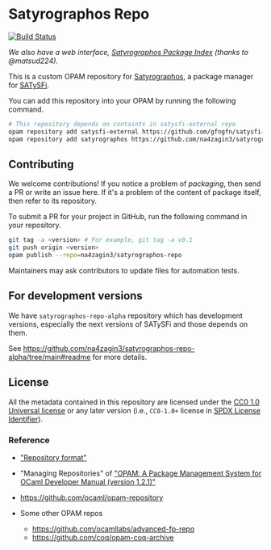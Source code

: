 # Satyrographos Repo

[![Build Status](https://github.com/na4zagin3/satyrographos-repo/workflows/CI/badge.svg?branch=master)](https://github.com/na4zagin3/satyrographos-repo/actions?query=workflow%3ACI)

*We also have a web interface, [Satyrographos Package Index](https://satyrographos-packages.netlify.app/) (thanks to @matsud224).*

This is a custom OPAM repository for [Satyrographos], a package manager for [SATySFi].

You can add this repository into your OPAM by running the following command.

```sh
# This repository depends on containts in satysfi-external repo
opam repository add satysfi-external https://github.com/gfngfn/satysfi-external-repo.git
opam repository add satyrographos https://github.com/na4zagin3/satyrographos-repo.git
```

## Contributing

We welcome contributions! If you notice a problem of *packaging*, then send a PR or write an issue here. If it's a problem of the content of package itself, then refer to its repository.

To submit a PR for your project in GitHub, run the following command in your repository.

```sh
git tag -a <version> # For example, git tag -a v0.1
git push origin <version>
opam publish --repo=na4zagin3/satyrographos-repo
```

Maintainers may ask contributors to update files for automation tests.

## For development versions

We have `satyrographos-repo-alpha` repository which has development versions, especially the next versions of SATySFi and those depends on them.

See https://github.com/na4zagin3/satyrographos-repo-alpha/tree/main#readme for more details.

## License

All the metadata contained in this repository are licensed under the [CC0 1.0 Universal license](https://creativecommons.org/publicdomain/zero/1.0/) or any later version (i.e., `CC0-1.0+` license in [SPDX License Identifier](https://spdx.org/licenses/)).

### Reference

* ["Repository format"](https://opam.ocaml.org/doc/Manual.html#Repository-format)
* "Managing Repositories" of ["OPAM: A Package Management System for OCaml Developer Manual (version 1.2.1)"](http://opam.ocaml.org/doc/manual/dev-manual.html)
* https://github.com/ocaml/opam-repository
* Some other OPAM repos
    * https://github.com/ocamllabs/advanced-fp-repo
    * https://github.com/coq/opam-coq-archive


  [SATySFi]: https://github.com/gfngfn/SATySFi
  [Satyrographos]: https://github.com/na4zagin3/satyrographos
